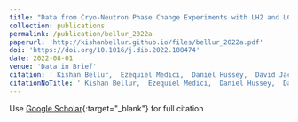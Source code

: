 ```yaml
---
title: "Data from Cryo-Neutron Phase Change Experiments with LH2 and LCH4"
collection: publications
permalink: /publication/bellur_2022a
paperurl: 'http://kishanbellur.github.io/files/bellur_2022a.pdf'
doi: 'https://doi.org/10.1016/j.dib.2022.108474'
date: 2022-08-01
venue: 'Data in Brief'
citation: ' Kishan Bellur,  Ezequiel Medici,  Daniel Hussey,  David Jacobson,  Jacob LaManna,  Juscelino Leao,  Julia Scherschligt,  James Hermanson,  Chang Choi,  Jeffrey Allen.'
citationNoTitle: ' Kishan Bellur,  Ezequiel Medici,  Daniel Hussey,  David Jacobson,  Jacob LaManna,  Juscelino Leao,  Julia Scherschligt,  James Hermanson,  Chang Choi,  Jeffrey Allen. <i>Data in Brief</i>, 2022.'
---
```

Use [Google Scholar](https://scholar.google.com/scholar?q=Data+from+Cryo+Neutron+Phase+Change+Experiments+with+LH2+and+LCH4){:target="_blank"} for full citation